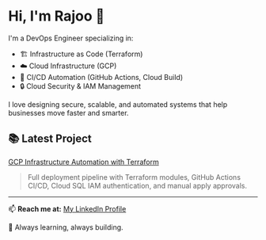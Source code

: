# Hi, I'm Rajoo 👋

I'm a DevOps Engineer specializing in:

- 🏗️ Infrastructure as Code (Terraform)
- ☁️ Cloud Infrastructure (GCP)
- 🔄 CI/CD Automation (GitHub Actions, Cloud Build)
- 🔒 Cloud Security & IAM Management

I love designing secure, scalable, and automated systems that help businesses move faster and smarter.

## 📚 Latest Project
[GCP Infrastructure Automation with Terraform](https://github.com/rajoouddin/terraform-gcp-iac-demo)

> Full deployment pipeline with Terraform modules, GitHub Actions CI/CD, Cloud SQL IAM authentication, and manual apply approvals.

---

📫 **Reach me at:** [My LinkedIn Profile](www.linkedin.com/in/rajoo-uddin)

🚀 Always learning, always building.
